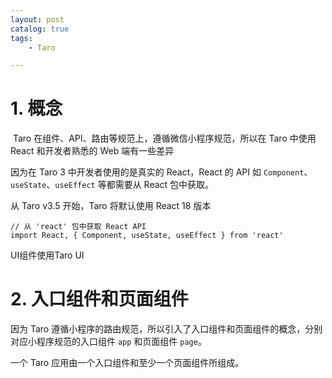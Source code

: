 ```yaml
---
layout: post   	
catalog: true 	
tags:
    - Taro

---
```


# 1. 概念

 Taro 在组件、API、路由等规范上，遵循微信小程序规范，所以在 Taro 中使用 React 和开发者熟悉的 Web 端有一些差异

因为在 Taro 3 中开发者使用的是真实的 React，React 的 API 如 `Component`、`useState`、`useEffect` 等都需要从 React 包中获取。

从 Taro v3.5 开始，Taro 将默认使用 React 18 版本

```
// 从 'react' 包中获取 React API
import React, { Component, useState, useEffect } from 'react'
```

UI组件使用Taro UI
# 2. 入口组件和页面组件

因为 Taro 遵循小程序的路由规范，所以引入了入口组件和页面组件的概念，分别对应小程序规范的入口组件 `app` 和页面组件 `page`。

一个 Taro 应用由一个入口组件和至少一个页面组件所组成。